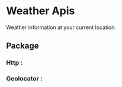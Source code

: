 # Weather Apis

Weather information at your current location.

## Package

### Http :

### Geolocator :
